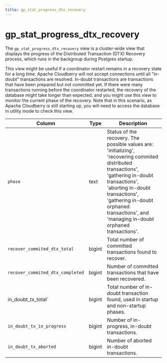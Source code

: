 ```yaml
---
title: gp_stat_progress_dtx_recovery
---
```


# gp_stat_progress_dtx_recovery

The `gp_stat_progress_dtx_recovery` view is a cluster-wide view that displays the progress of the Distributed Transaction (DTX) Recovery process, which runs in the backgroup during Postgres startup. 

This view might be useful if a coordinator restart remains in a recovery state for a long time. Apache Cloudberry will not accept connections until all "in-doubt" transactions are resolved. In-doubt transactions are transactions that have been prepared but not committed yet. If there were many transactions running before the coordinator restarted, the recovery of the database might take longer than expected, and you might use this view to monitor the current phase of the recovery. Note that in this scenario, as Apache Cloudberry is still starting up, you will need to access the database in utility mode to check this view.

|Column|Type|Description|
|------|----|-----------|
|`phase`|text | Status of the recovery. The possible values are: 'initializing', 'recovering commited distributed transactions', 'gathering in-doubt transactions', 'aborting in-doubt transactions', 'gathering in-doubt orphaned transactions', and 'managing in-doubt orphaned transactions'.|
|`recover_commited_dtx_total`|bigint| Total number of committed transactions found to recover.|
|`recover_commited_dtx_completed`|bigint| Number of committed transactions that have been recovered.| 
| in_doubt_tx_total`|bigint| Total number of in-doubt transaction found, used in startup and non-startup phases.|
|`in_doubt_tx_in_progress`|bigint| Number of in-progress, in-doubt transactions.|
|`in_doubt_tx_aborted`|bigint| Number of aborted in-doubt transactions.|
